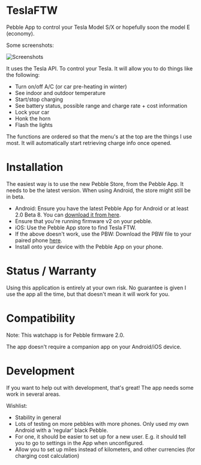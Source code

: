 TeslaFTW
========

Pebble App to control your Tesla Model S/X or hopefully soon the model E (economy).

Some screenshots:

![Screenshots](https://raw.github.com/ErikDeBruijn/TeslaFTW/master/resources/images/Pebble-Screenshots.png)

It uses the Tesla API. To control your Tesla. It will allow you to do things like the following:

 - Turn on/off A/C (or car pre-heating in winter)
 - See indoor and outdoor temperature
 - Start/stop charging
 - See battery status, possible range and charge rate + cost information
 - Lock your car
 - Honk the horn
 - Flash the lights

The functions are ordered so that the menu's at the top are the things I use most. It will automatically start retrieving charge info once opened.

Installation
============

The easiest way is to use the new Pebble Store, from the Pebble App. It needs to be the latest version. When using Android, the store might still be in beta.
 - Android: Ensure you have the latest Pebble App for Android or at least 2.0 Beta 8. You can [download it from here](https://www.dropbox.com/s/fktcb3nuadqbzpp/PebbleApp-2.0-BETA8.apk).
 - Ensure that you're running firmware v2 on your pebble.
 - iOS: Use the Pebble App store to find Tesla FTW.
 - If the above doesn't work, use the PBW: Download the PBW file to your paired phone [here](https://github.com/ErikDeBruijn/TeslaFTW/blob/master/build/TeslaFTW.pbw?raw=true).
 - Install onto your device with the Pebble App on your phone.


Status / Warranty
=================

Using this application is entirely at your own risk. No guarantee is given I use the app all the time, but that doesn't mean it will work for you.

Compatibility
=============

Note: This watchapp is for Pebble firmware 2.0.

The app doesn't require a companion app on your Android/iOS device.

Development
===========

If you want to help out with development, that's great! The app needs some work in several areas.

Wishlist:

 - Stability in general
 - Lots of testing on more pebbles with more phones. Only used my own Android with a 'regular' black Pebble.
 - For one, it should be easier to set up for a new user. E.g. it should tell you to go to settings in the App when unconfigured.
 - Allow you to set up miles instead of kilometers, and other currencies (for charging cost calculation)